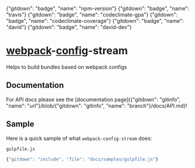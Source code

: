 {"gitdown": "badge", "name": "npm-version"} {"gitdown": "badge", "name": "travis"} {"gitdown": "badge", "name": "codeclimate-gpa"} {"gitdown": "badge", "name": "codeclimate-coverage"} {"gitdown": "badge", "name": "david"} {"gitdown": "badge", "name": "david-dev"}

[webpack](https://github.com/webpack/webpack)-[config](https://github.com/mdreizin/webpack-config)-stream
=========================================================================================================

Helps to build bundles based on webpack configs

## Documentation

For API docs please see the [documentation page]({"gitdown": "gitinfo", "name": "url"}/blob/{"gitdown": "gitinfo", "name": "branch"}/docs/API.md)!

## Sample

Here is a quick sample of what `webpack-config-stream` does:

`gulpfile.js`

``` javascript
{"gitdown": "include", "file": "docs/samples/gulpfile.js"}
```
